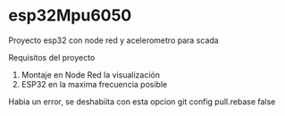 # esp32Mpu6050
Proyecto esp32 con node red y acelerometro para scada

Requisitos del proyecto
1. Montaje en Node Red la visualización
2. ESP32 en la maxima frecuencia posible 

Habia un error, se deshabiita con esta opcion
git config pull.rebase false